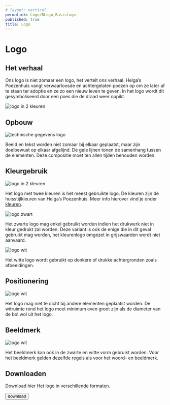 ```yaml
---
# layout: vertical
permalink: Logo/BLogo_Basislogo
published: true
title: Logo
---
```


# Logo
## Het verhaal
<div class="content-block">
    <p>Ons logo is niet zomaar een logo, het vertelt ons verhaal. 
Helga’s Poezenhuis vangt verwaarloosde en achtergelaten poezen op om ze later af te staan ter adoptie en ze zo een nieuw leven te geven. 
In het logo wordt dit gesymboliseerd door een poes die de draad weer oppikt. </p>
    <img src="../images/Logo/Logo_PS1655C-PSBlack_72.png" alt="logo in 2 kleuren" class="driecol">
</div>

## Opbouw
<div class="row content-block">
    <div class="col-6">
        <img src="../images/Logo/logo_technisch.png" alt="technische gegevens logo" class="centerone" class="tweecol">
    </div>
    <div class="col-6">
        <p>Beeld en tekst worden niet zomaar bij elkaar geplaatst, maar zijn doelbewust op elkaar afgelijnd. 
        De gele lijnen tonen de samenhang tussen de elementen.
        Deze compositie moet ten allen tijden behouden worden. </p>
    </div>
</div>

<h2> Kleurgebruik </h2>
<div class="row align-bottom">
    <div class="col-6">
        <img src="../images/Logo/Logo_PS1655C-PSBlack_72.png" alt="logo in 2 kleuren" class="tweecol">
    </div>
    <div class="col-6">
        <p>Het logo met twee kleuren is het meest gebruikte logo. De kleuren zijn de huisstijlkleuren van Helga’s Poezenhuis. Meer info hierover vind je onder <a href="../kleur/index.html">kleuren</a>.</p>
    </div>
</div>
<div class="row align-bottom">
    <div class="col-6">
        <img src="../images/Logo/Logo_PSBlack_72.png" alt="logo zwart" class="tweecol">
    </div>
    <div class="col-6">
        <p>Het zwarte logo mag enkel gebruikt worden indien het drukwerk niet in kleur gedrukt zal worden. Deze variant is ook de enige die in dit geval gebruikt mag worden, het kleurenlogo omgezet in grijswaarden wordt niet aanvaard.</p>
    </div>
</div>
<div class="row align-bottom content-block">
    <div class="col-6">
       <img src="../images/Logo/Logo_PSWhite_72.png" alt="logo wit" class="tweecol witbeeld">
    </div>
    <div class="col-6">
        <p>Het witte logo wordt gebruikt op donkere of drukke achtergronden zoals afbeeldingen.</p>
    </div>
</div>

## Positionering
<div class="row align-bottom content-block">
    <div class="col-6">
       <img src="../images/Logo/logo_witruimte.png" alt="logo wit" class="tweecol">
    </div>
    <div class="col-6">
        <p>Het logo mag niet te dicht bij andere elementen geplaatst worden. De witruimte rond het logo moet minimum even groot zijn als de diameter van de bol wol uit het logo.</p>
    </div>
</div>

## Beeldmerk
<div class="row align-bottom content-block">
    <div class="col-6">
       <img src="../images/Logo/Icon_PS1655C-PSBlack_72.png" alt="logo wit" class="tweecol">
    </div>
    <div class="col-6">
        <p>Het beeldmerk kan ook in de zwarte en witte vorm gebruikt worden. Voor het beeldmerk gelden dezelfde regels als voor het woord- en beeldmerk.</p>
    </div>
</div>
<div class="grijskader">
    <h2>Downloaden</h2>
    <p>Download hier  Het logo in verschillende formaten.</p>
    <a href="https://1drv.ms/f/s!AuIULz-refmDaaqJJH1ZH9e9VbM"><button type="button" class="btn btn-primary">download</button></a>
</div>
